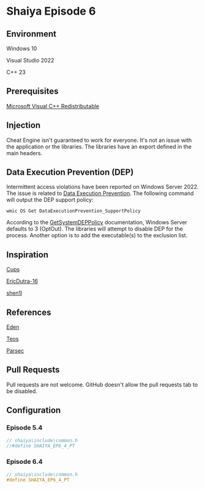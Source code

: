 # Shaiya Episode 6

## Environment

Windows 10

Visual Studio 2022

C++ 23

## Prerequisites

[Microsoft Visual C++ Redistributable](https://aka.ms/vs/17/release/vc_redist.x86.exe)

## Injection

Cheat Engine isn't guaranteed to work for everyone. It's not an issue with the application or the libraries. The libraries have an export defined in the main headers.

## Data Execution Prevention (DEP)

Intermittent access violations have been reported on Windows Server 2022. The issue is related to [Data Execution Prevention](https://learn.microsoft.com/en-us/windows/win32/memory/data-execution-prevention). The following command will output the DEP support policy:

```
wmic OS Get DataExecutionPrevention_SupportPolicy
```

According to the [GetSystemDEPPolicy](https://learn.microsoft.com/en-us/windows/win32/api/winbase/nf-winbase-getsystemdeppolicy) documentation, Windows Server defaults to 3 (OptOut). The libraries will attempt to disable DEP for the process. Another option is to add the executable(s) to the exclusion list.

## Inspiration

[Cups](https://www.elitepvpers.com/forum/shaiya-pserver-guides-releases/4653021-shaiya-library.html)

[EricDutra-16](https://www.elitepvpers.com/forum/shaiya-pserver-guides-releases/4189218-release-wip-ep6-source-code.html)

[shen1l](https://www.elitepvpers.com/forum/shaiya-pserver-guides-releases/3669922-release-ep6-itemmall-fixed.html)

## References

[Eden](https://github.com/tristonplummer/Eden)

[Teos](https://github.com/ShaiyaTeos/Teos)

[Parsec](https://github.com/matigramirez/Parsec)

## Pull Requests

Pull requests are not welcome. GitHub doesn't allow the pull requests tab to be disabled.

## Configuration

### Episode 5.4

```cpp
// shaiya\include\common.h
//#define SHAIYA_EP6_4_PT
```

### Episode 6.4

```cpp
// shaiya\include\common.h
#define SHAIYA_EP6_4_PT
```
